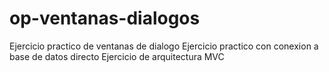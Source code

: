 # op-ventanas-dialogos
Ejercicio practico de ventanas de dialogo
Ejercicio practico con conexion a base de datos directo
Ejercicio de arquitectura MVC
